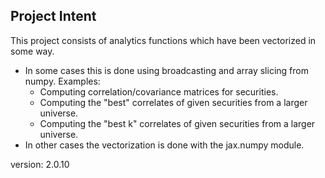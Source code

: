 ## Project Intent
This project consists of analytics functions which have been vectorized in some way.
- In some cases this is done using broadcasting and array slicing from numpy.
  Examples:
    - Computing correlation/covariance matrices for securities.
    - Computing the "best" correlates of given securities from a larger universe.
    - Computing the "best k" correlates of given securities from a larger universe.
- In other cases the vectorization is done with the jax.numpy module.

version: 2.0.10


